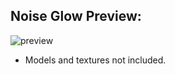 ## Noise Glow Preview:

![preview](https://user-images.githubusercontent.com/20238115/41944482-02341314-7976-11e8-9f84-cdb1fbee9885.gif)


* Models and textures not included.
